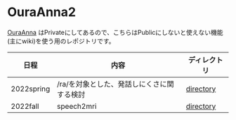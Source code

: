 # OuraAnna2

[OuraAnna](https://github.com/kikuchiken-waseda/OuraAnna) はPrivateにしてあるので、こちらはPublicにしないと使えない機能(主にwiki)を使う用のレポジトリです。

|日程|内容|ディレクトリ|
|---|---|---|
|2022spring|/ra/を対象とした、発話しにくさに関する検討|[directory](./rikou_meeting/)|
|2022fall|speech2mri|[directory](./rikou_meeting2/)|